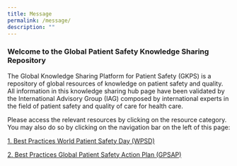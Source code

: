 ```yaml
---
title: Message
permalink: /message/
description: ""
---
```

### Welcome to the Global Patient Safety Knowledge Sharing Repository

The Global Knowledge Sharing Platform for Patient Safety (GKPS) is a repository of global resources of knowledge on patient safety and quality. All information in this knowledge sharing hub page have been validated by the International Advisory Group (IAG) composed by international experts in the field of patient safety and quality of care for health care.

Please access the relevant resources by clicking on the resource category. You may also do so by clicking on the navigation bar on the left of this page:

[1. Best Practices World Patient Safety Day (WPSD)](/best-practices-wpsd)

[2. Best Practices Global Patient Safety Action Plan (GPSAP) ](/best-practices-gpsap/)